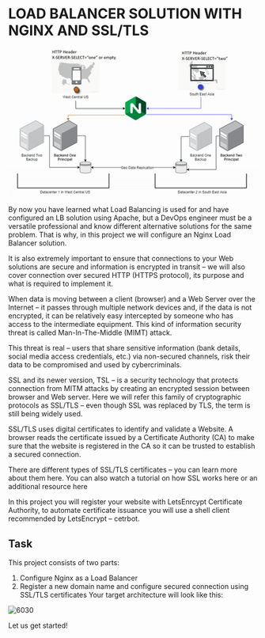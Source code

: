 # LOAD BALANCER SOLUTION WITH NGINX AND SSL/TLS

![image](image/nginx.gif)

By now you have learned what Load Balancing is used for and have configured an LB solution using Apache, but a DevOps engineer must
be a versatile professional and know different alternative solutions for the same problem. That is why, in this project we will
configure an Nginx Load Balancer solution.

It is also extremely important to ensure that connections to your Web solutions are secure and information is encrypted in transit – we
will also cover connection over secured HTTP (HTTPS protocol), its purpose and what is required to implement it.

When data is moving between a client (browser) and a Web Server over the Internet – it passes through multiple network devices and,
if the data is not encrypted, it can be relatively easy intercepted by someone who has access to the intermediate equipment. This kind
of information security threat is called Man-In-The-Middle (MIMT) attack.

This threat is real – users that share sensitive information (bank details, social media access credentials, etc.) via non-secured
channels, risk their data to be compromised and used by cybercriminals.

SSL and its newer version, TSL – is a security technology that protects connection from MITM attacks by creating an encrypted session
between browser and Web server. Here we will refer this family of cryptographic protocols as SSL/TLS – even though SSL was replaced
by TLS, the term is still being widely used.

SSL/TLS uses digital certificates to identify and validate a Website. A browser reads the certificate issued by a Certificate
Authority (CA) to make sure that the website is registered in the CA so it can be trusted to establish a secured connection.

There are different types of SSL/TLS certificates – you can learn more about them here. You can also watch a tutorial on how SSL
works here or an additional resource here

In this project you will register your website with LetsEnrcypt Certificate Authority, to automate certificate issuance you will use
a shell client recommended by LetsEncrypt – cetrbot.

## Task

This project consists of two parts:

1. Configure Nginx as a Load Balancer
2. Register a new domain name and configure secured connection using SSL/TLS certificates
   Your target architecture will look like this:

![6030](https://user-images.githubusercontent.com/85270361/210153166-b5dc7221-7d15-47ed-ae34-f0ffeaecd9b4.PNG)

Let us get started!
